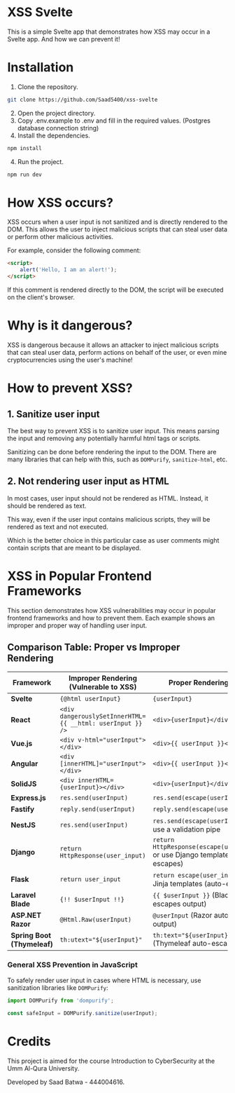 # XSS Svelte

This is a simple Svelte app that demonstrates how XSS may occur in a Svelte app. And how we can prevent it!

# Installation

1. Clone the repository.

```bash
git clone https://github.com/Saad5400/xss-svelte
```

2. Open the project directory.
3. Copy .env.example to .env and fill in the required values. (Postgres database connection string)
4. Install the dependencies.

```bash
npm install
```

4. Run the project.

```bash
npm run dev
```

# How XSS occurs?

XSS occurs when a user input is not sanitized and is directly rendered to the DOM. This allows the user to inject
malicious scripts that can steal user data or perform other malicious activities.

For example, consider the following comment:

```html
<script>
	alert('Hello, I am an alert!');
</script>
```

If this comment is rendered directly to the DOM, the script will be executed on the client's browser.

# Why is it dangerous?

XSS is dangerous because it allows an attacker to inject malicious scripts that can steal user data, perform actions on
behalf of the user, or even mine cryptocurrencies using the user's machine!

# How to prevent XSS?

## 1. Sanitize user input

The best way to prevent XSS is to sanitize user input. This means parsing the input and removing any potentially harmful
html tags or scripts.

Sanitizing can be done before rendering the input to the DOM. There are many libraries that can help with this, such as
`DOMPurify`, `sanitize-html`, etc.

## 2. Not rendering user input as HTML

In most cases, user input should not be rendered as HTML. Instead, it should be rendered as text.

This way, even if the
user input contains malicious scripts, they will be rendered as text and not executed.

Which is the better choice in this particular case as user comments might contain scripts that are meant to be
displayed.

# XSS in Popular Frontend Frameworks

This section demonstrates how XSS vulnerabilities may occur in popular frontend frameworks and how to prevent them. Each example shows an improper and proper way of handling user input.

## Comparison Table: Proper vs Improper Rendering

| Framework        | Improper Rendering (Vulnerable to XSS)         | Proper Rendering (Safe) |
|-----------------|-----------------------------------------------|-------------------------|
| **Svelte**      | `{@html userInput}`                            | `{userInput}` |
| **React**       | `<div dangerouslySetInnerHTML={{ __html: userInput }} />` | `<div>{userInput}</div>` |
| **Vue.js**      | `<div v-html="userInput"></div>`               | `<div>{{ userInput }}</div>` |
| **Angular**     | `<div [innerHTML]="userInput"></div>`          | `<div>{{ userInput }}</div>` |
| **SolidJS**     | `<div innerHTML={userInput}></div>`            | `<div>{userInput}</div>` |
| **Express.js**  | `res.send(userInput)`                          | `res.send(escape(userInput))` |
| **Fastify**     | `reply.send(userInput)`                        | `reply.send(escape(userInput))` |
| **NestJS**      | `res.send(userInput)`                          | `res.send(escape(userInput))` or use a validation pipe |
| **Django**      | `return HttpResponse(user_input)`              | `return HttpResponse(escape(user_input))` or use Django templates (auto-escapes) |
| **Flask**       | `return user_input`                            | `return escape(user_input)` or use Jinja templates (auto-escapes) |
| **Laravel Blade** | `{!! $userInput !!}`                          | `{{ $userInput }}` (Blade auto-escapes output) |
| **ASP.NET Razor** | `@Html.Raw(userInput)`                       | `@userInput` (Razor auto-escapes output) |
| **Spring Boot (Thymeleaf)** | `th:utext="${userInput}"`           | `th:text="${userInput}"` (Thymeleaf auto-escapes output) |

### General XSS Prevention in JavaScript
To safely render user input in cases where HTML is necessary, use sanitization libraries like `DOMPurify`:

```js
import DOMPurify from 'dompurify';

const safeInput = DOMPurify.sanitize(userInput);
```

# Credits

This project is aimed for the course Introduction to CyberSecurity at the Umm Al-Qura University.

Developed by Saad Batwa - 444004616.
